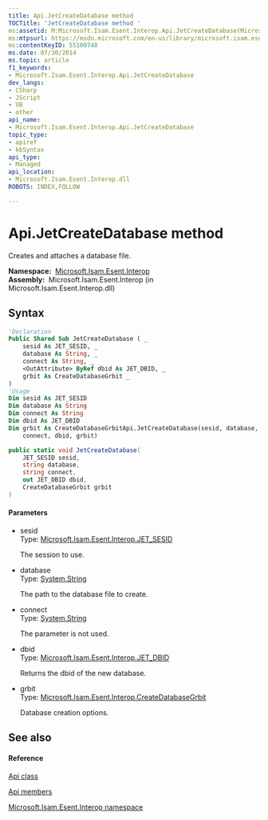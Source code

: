 ```yaml
---
title: Api.JetCreateDatabase method 
TOCTitle: 'JetCreateDatabase method '
ms:assetid: M:Microsoft.Isam.Esent.Interop.Api.JetCreateDatabase(Microsoft.Isam.Esent.Interop.JET_SESID,System.String,System.String,Microsoft.Isam.Esent.Interop.JET_DBID@,Microsoft.Isam.Esent.Interop.CreateDatabaseGrbit)
ms:mtpsurl: https://msdn.microsoft.com/en-us/library/microsoft.isam.esent.interop.api.jetcreatedatabase(v=EXCHG.10)
ms:contentKeyID: 55100748
ms.date: 07/30/2014
ms.topic: article
f1_keywords:
- Microsoft.Isam.Esent.Interop.Api.JetCreateDatabase
dev_langs:
- CSharp
- JScript
- VB
- other
api_name: 
- Microsoft.Isam.Esent.Interop.Api.JetCreateDatabase
topic_type: 
- apiref
- kbSyntax
api_type: 
- Managed
api_location: 
- Microsoft.Isam.Esent.Interop.dll
ROBOTS: INDEX,FOLLOW

---
```


# Api.JetCreateDatabase method

Creates and attaches a database file.

**Namespace:**  [Microsoft.Isam.Esent.Interop](hh596136\(v=exchg.10\).md)  
**Assembly:**  Microsoft.Isam.Esent.Interop (in Microsoft.Isam.Esent.Interop.dll)

## Syntax

``` vb
'Declaration
Public Shared Sub JetCreateDatabase ( _
    sesid As JET_SESID, _
    database As String, _
    connect As String, _
    <OutAttribute> ByRef dbid As JET_DBID, _
    grbit As CreateDatabaseGrbit _
)
'Usage
Dim sesid As JET_SESID
Dim database As String
Dim connect As String
Dim dbid As JET_DBID
Dim grbit As CreateDatabaseGrbitApi.JetCreateDatabase(sesid, database, _
    connect, dbid, grbit)
```

``` csharp
public static void JetCreateDatabase(
    JET_SESID sesid,
    string database,
    string connect,
    out JET_DBID dbid,
    CreateDatabaseGrbit grbit
)
```

#### Parameters

  - sesid  
    Type: [Microsoft.Isam.Esent.Interop.JET_SESID](hh596745\(v=exchg.10\).md)  
    
    The session to use.

<!-- end list -->

  - database  
    Type: [System.String](https://docs.microsoft.com/dotnet/api/system.string?redirectedfrom=MSDN)  
    
    The path to the database file to create.

<!-- end list -->

  - connect  
    Type: [System.String](https://docs.microsoft.com/dotnet/api/system.string?redirectedfrom=MSDN)  
    
    The parameter is not used.

<!-- end list -->

  - dbid  
    Type: [Microsoft.Isam.Esent.Interop.JET_DBID](hh596176\(v=exchg.10\).md)  
    
    Returns the dbid of the new database.

<!-- end list -->

  - grbit  
    Type: [Microsoft.Isam.Esent.Interop.CreateDatabaseGrbit](hh596559\(v=exchg.10\).md)  
    
    Database creation options.

## See also

#### Reference

[Api class](dn292211\(v=exchg.10\).md)

[Api members](dn292213\(v=exchg.10\).md)

[Microsoft.Isam.Esent.Interop namespace](hh596136\(v=exchg.10\).md)

